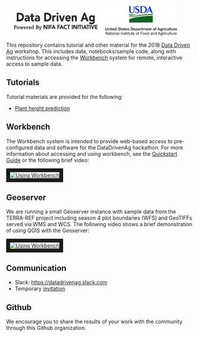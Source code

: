 

<img src="images/datadrivenag_logo.png" height=80><img src="images/usda_centered_300.jpg" height=80>

This repository contains tutorial and other material for the 2018 [Data Driven Ag](https://www.datadrivenag.org) workshop.  This includes data, notebooks/sample code, along with instructions for accessing the [Workbench](https://www.workshop1.nationaldataservice.org) system for remote, interactive access to sample data.

## Tutorials
Tutorial materials are provided for the following:
* [Plant height prediction](height_prediction)

## Workbench
The Workbench system is intended to provide web-based access to pre-configured data and software for the DataDrivenAg hackathon. For more information about accessing and using workbench, see the [Quickstart Guide](workbench.md) or the following brief video:

<a href="http://www.youtube.com/watch?feature=player_embedded&v=eUTT-VL1LGQ" target="_blank"><img src="http://img.youtube.com/vi/eUTT-VL1LGQ/0.jpg"  alt="Using Workbench" width="240" height="180" border="10" /></a>

## Geoserver
We are running a small Geoserver instance with sample data from the TERRA-REF project including season 4 plot boundaries (WFS) and GeoTIFFs served via WMS and WCS.  The following video shows a brief demonstration of using QGIS with the Geoserver:

<a href="http://www.youtube.com/watch?feature=player_embedded&v=znjWGtwIMko" target="_blank"><img src="http://img.youtube.com/vi/znjWGtwIMko/0.jpg"  alt="Using Workbench" width="240" height="180" border="10" /></a>


## Communication
* Slack: https://datadrivenag.slack.com
* Temporary [invitation](https://join.slack.com/t/datadrivenag/shared_invite/enQtMzE0NjU5ODE2NzA4LTUxOTg2ODc0M2U2NTg1YTg4MzUwYmNmY2M3MjYwMjY1NDFhNzA0ODYzYWU5MzFkYzZlNzhkN2YxM2EyZjkxMGM)

## Github
We encourage you to share the results of your work with the community through this Github organization. 
